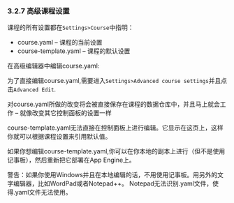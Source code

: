 ### 3.2.7 高级课程设置

课程的所有设置都在`Settings>Course`中指明：
* course.yaml – 课程的当前设置
* course-template.yaml – 课程的默认设置

在高级编辑器中编辑course.yaml:

为了直接编辑course.yaml,需要进入`Settings>Advanced course settings`并且点击`Advanced Edit`.

对course.yaml所做的改变将会被直接保存在课程的数据仓库中，并且马上就会工作 – 就像改变其它控制面板的设置一样

course-template.yaml无法直接在控制面板上进行编辑。它显示在这页上，这样你就可以根据课程设置来引用默认值。

如果你想编辑course-template.yaml,你可以在你本地的副本上进行（但不是使用记事板），然后重新把它部署在App Engine上。

警告：如果你使用Windows并且在本地编辑的话，不用使用记事板。用另外的文字编辑器，比如WordPad或者Notepad++。
Notepad无法识别.yaml文件，使得.yaml文件无法使用。
